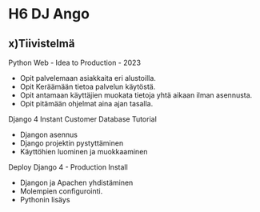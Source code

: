 # H6 DJ Ango

## x)Tiivistelmä

Python Web - Idea to Production - 2023
* Opit palvelemaan asiakkaita eri alustoilla.
* Opit Keräämään tietoa palvelun käytöstä.
* Opit antamaan käyttäjien muokata tietoja yhtä aikaan ilman asennusta.
* Opit pitämään ohjelmat aina ajan tasalla.

Django 4 Instant Customer Database Tutorial
* Djangon asennus
* Django projektin pystyttäminen
* Käyttöhien luominen ja muokkaaminen

Deploy Django 4 - Production Install
* Djangon ja Apachen yhdistäminen
* Molempien configurointi.
* Pythonin lisäys



